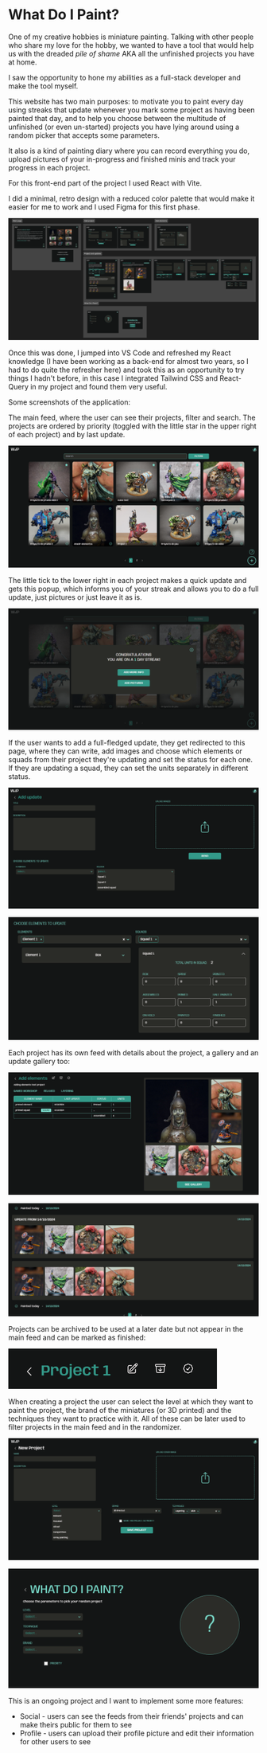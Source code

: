 # What Do I Paint?

One of my creative hobbies is miniature painting. Talking with other people who share my love for the hobby,
we wanted to have a tool that would help us with the dreaded _pile of shame_ AKA all the unfinished projects you have at home.

I saw the opportunity to hone my abilities as a full-stack developer and make the tool myself.

This website has two main purposes: to motivate you to paint every day using streaks that update whenever you mark some project
as having been painted that day, and to help you choose between the multitude of unfinished (or even un-started) projects
you have lying around using a random picker that accepts some parameters.

It also is a kind of painting diary where you can record everything you do, upload pictures of your in-progress and finished minis
and track your progress in each project.

For this front-end part of the project I used React with Vite. 

I did a minimal, retro design with a reduced color palette that would make it easier for me to work and I used Figma for this first phase.

![Figma preview](image.png)

Once this was done, I jumped into VS Code and refreshed my React knowledge (I have been working as a back-end for almost two years, so I had to do quite the refresher here) and took this as an opportunity to try things I hadn't before, in this case I integrated Tailwind CSS and React-Query in my project and found them very useful.

Some screenshots of the application:

The main feed, where the user can see their projects, filter and search. The projects are ordered by priority (toggled with the little star in the upper right of each project) and by last update.


![User feed](image-1.png)


The little tick to the lower right in each project makes a quick update and gets this popup, which informs you of your streak and allows you to do a full update, just pictures or just leave it as is.

![Update popup](image-2.png)


If the user wants to add a full-fledged update, they get redirected to this page, where they can write, add images and choose which elements or squads from their project they're updating and set the status for each one. If they are updating a squad, they can set the units separately in different status.

![Full update](image-3.png)

![Change elements and squads status](image-5.png)

Each project has its own feed with details about the project, a gallery and an update gallery too:

![Project feed info](image-6.png)

![Project updates](image-7.png)

Projects can be archived to be used at a later date but not appear in the main feed and can be marked as finished:

![Toggles for the project](image-8.png)

When creating a project the user can select the level at which they want to paint the project, the brand of the miniatures (or 3D printed) and the techniques they want to practice with it. All of these can be later used to filter projects in the main feed and in the randomizer.

![Create project](image-9.png)

![Randomizer](image-10.png)

This is an ongoing project and I want to implement some more features:

* Social - users can see the feeds from their friends' projects and can make theirs public for them to see
* Profile - users can upload their profile picture and edit their information for other users to see


